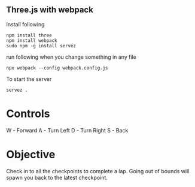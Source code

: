 ## Three.js with webpack

Install following

```
npm install three
npm install webpack
sudo npm -g install servez
```

run following when you change something in any file

```
npx webpack --config webpack.config.js

```
To start the server

```
servez .
```

# Controls
W - Forward
A - Turn Left
D - Turn Right
S - Back

# Objective
Check in to all the checkpoints to complete a lap. Going out of bounds will spawn you back to the latest checkpoint.


